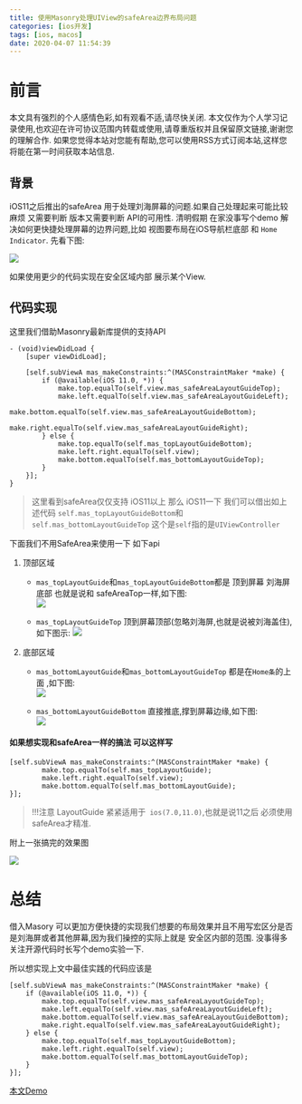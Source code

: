 ```yaml
---
title: 使用Masonry处理UIView的safeArea边界布局问题
categories: [ios开发]
tags: [ios, macos]
date: 2020-04-07 11:54:39
---
```



# 前言

本文具有强烈的个人感情色彩,如有观看不适,请尽快关闭. 本文仅作为个人学习记录使用,也欢迎在许可协议范围内转载或使用,请尊重版权并且保留原文链接,谢谢您的理解合作. 如果您觉得本站对您能有帮助,您可以使用RSS方式订阅本站,这样您将能在第一时间获取本站信息.


## 背景

iOS11之后推出的safeArea 用于处理刘海屏幕的问题.如果自己处理起来可能比较 麻烦  又需要判断 版本又需要判断  API的可用性. 清明假期 在家没事写个demo  解决如何更快捷处理屏幕的边界问题,比如 视图要布局在iOS导航栏底部 和 `Home Indicator`. 先看下图:

![](/assets/images/20200407MasonryTricks/SafeArea1.gif)

如果使用更少的代码实现在安全区域内部 展示某个View.


## 代码实现

这里我们借助Masonry最新库提供的支持API

``` objc
- (void)viewDidLoad {
    [super viewDidLoad];
    
    [self.subViewA mas_makeConstraints:^(MASConstraintMaker *make) {
        if (@available(iOS 11.0, *)) {
            make.top.equalTo(self.view.mas_safeAreaLayoutGuideTop);
            make.left.equalTo(self.view.mas_safeAreaLayoutGuideLeft);
            make.bottom.equalTo(self.view.mas_safeAreaLayoutGuideBottom);
            make.right.equalTo(self.view.mas_safeAreaLayoutGuideRight);
        } else {
            make.top.equalTo(self.mas_topLayoutGuideBottom);
            make.left.right.equalTo(self.view);
            make.bottom.equalTo(self.mas_bottomLayoutGuideTop);
        }        
    }];
}

```

> 这里看到safeArea仅仅支持 iOS11以上 那么 iOS11一下 我们可以借出如上述代码
> `self.mas_topLayoutGuideBottom`和`self.mas_bottomLayoutGuideTop` 这个是`self`指的是`UIViewController`

下面我们不用SafeArea来使用一下 如下api

1. 顶部区域

	* `mas_topLayoutGuide`和`mas_topLayoutGuideBottom`都是 顶到屏幕 刘海屏底部 也就是说和 safeAreaTop一样,如下图:    
	![](/assets/images/20200407MasonryTricks/mas_topLayoutGuide&mas_topLayoutGuideBottom.jpg)
	
	* `mas_topLayoutGuideTop` 顶到屏幕顶部(忽略刘海屏,也就是说被刘海盖住),如下图示:
	![](/assets/images/20200407MasonryTricks/mas_topLayoutGuideTop.jpg)

2. 底部区域

	* `mas_bottomLayoutGuide`和`mas_bottomLayoutGuideTop` 都是在`Home条`的上面 ,如下图:  
	![](/assets/images/20200407MasonryTricks/mas_bottomLayoutGuide&mas_bottomLayoutGuideTop.jpg)
	
	* `mas_bottomLayoutGuideBottom` 直接推底,撑到屏幕边缘,如下图:  
	![](/assets/images/20200407MasonryTricks/mas_bottomLayoutGuideBottom.jpg)
	

#### 如果想实现和safeArea一样的搞法 可以这样写


``` objc
[self.subViewA mas_makeConstraints:^(MASConstraintMaker *make) {
        make.top.equalTo(self.mas_topLayoutGuide);
        make.left.right.equalTo(self.view);
        make.bottom.equalTo(self.mas_bottomLayoutGuide);
}];
```

> !!!注意 LayoutGuide 紧紧适用于` ios(7.0,11.0)`,也就是说11之后 必须使用safeArea才精准.

附上一张搞完的效果图

![](/assets/images/20200407MasonryTricks/LayoutGuideFullsceen.jpg)



# 总结

借入Masory 可以更加方便快捷的实现我们想要的布局效果并且不用写宏区分是否是刘海屏或者其他屏幕,因为我们操控的实际上就是 安全区内部的范围. 没事得多关注开源代码时长写个demo实验一下.

所以想实现上文中最佳实践的代码应该是

``` objc
[self.subViewA mas_makeConstraints:^(MASConstraintMaker *make) {
    if (@available(iOS 11.0, *)) {
        make.top.equalTo(self.view.mas_safeAreaLayoutGuideTop);
        make.left.equalTo(self.view.mas_safeAreaLayoutGuideLeft);
        make.bottom.equalTo(self.view.mas_safeAreaLayoutGuideBottom);
        make.right.equalTo(self.view.mas_safeAreaLayoutGuideRight);
    } else {
        make.top.equalTo(self.mas_topLayoutGuideBottom);
        make.left.right.equalTo(self.view);
        make.bottom.equalTo(self.mas_bottomLayoutGuideTop);
    }        
}];

```



[本文Demo](https://github.com/sunyazhou13/MasonryTrickDemo)